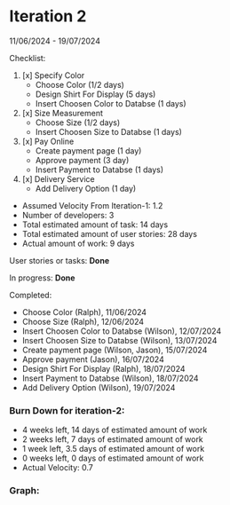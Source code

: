 # Iteration 2
11/06/2024 - 19/07/2024

Checklist: 
1. [x] Specify Color
    - Choose Color (1/2 days)
    - Design Shirt For Display (5 days)
    - Insert Choosen Color to Databse (1 days)
3. [x] Size Measurement
      - Choose Size (1/2 days)
      - Insert Choosen Size to Databse (1 days)
4. [x] Pay Online
     - Create payment page (1 day)
     - Approve payment (3 day)
     - Insert Payment to Databse (1 days)
5. [x] Delivery Service
     - Add Delivery Option (1 day)

* Assumed Velocity From Iteration-1: 1.2
* Number of developers: 3
* Total estimated amount of task: 14 days
* Total estimated amount of user stories: 28 days
* Actual amount of work: 9 days

User stories or tasks: **Done**

In progress: **Done**

Completed:
* Choose Color (Ralph), 11/06/2024
* Choose Size (Ralph), 12/06/2024
* Insert Choosen Color to Databse (Wilson), 12/07/2024
* Insert Choosen Size to Databse (Wilson), 13/07/2024
* Create payment page (Wilson, Jason), 15/07/2024
* Approve payment (Jason), 16/07/2024
* Design Shirt For Display (Ralph), 18/07/2024
* Insert Payment to Databse (Wilson), 18/07/2024
* Add Delivery Option (Wilson), 19/07/2024

### Burn Down for iteration-2:
* 4 weeks left, 14 days of estimated amount of work
* 2 weeks left, 7 days of estimated amount of work
* 1 week left, 3.5 days of estimated amount of work
* 0 weeks left, 0 days of estimated amount of work
* Actual Velocity: 0.7

### Graph:

